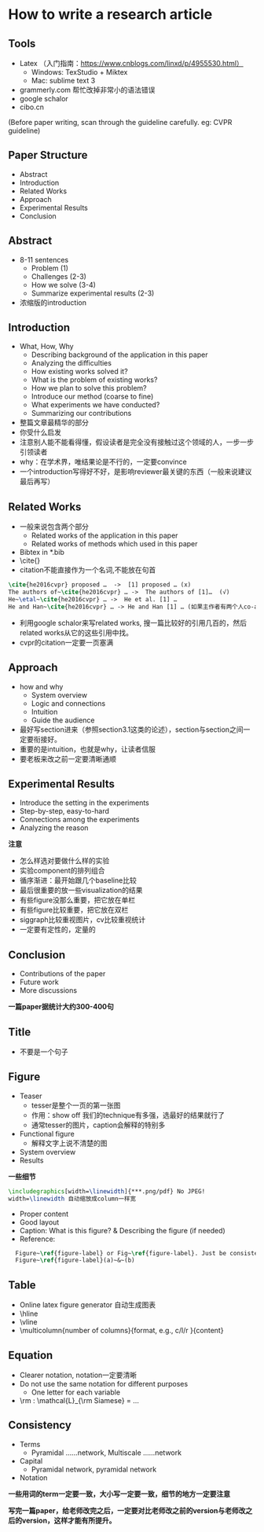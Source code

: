 # How to write a research article
## Tools
- Latex
  （入门指南：https://www.cnblogs.com/linxd/p/4955530.html）
  - Windows: TexStudio + Miktex
  - Mac: sublime text 3
- grammerly.com
  帮忙改掉非常小的语法错误
- google schalor
- cibo.cn

(Before paper writing, scan through the guideline carefully. eg: CVPR guideline)

## Paper Structure
- Abstract
- Introduction
- Related Works
- Approach
- Experimental Results
- Conclusion

## Abstract
- 8-11 sentences
  - Problem (1)
  - Challenges (2-3)
  - How we solve (3-4)
  - Summarize experimental results (2-3)
- 浓缩版的introduction

## Introduction
- What, How, Why
  - Describing background of the application in this paper
  - Analyzing the difficulties
  - How existing works solved it?
  - What is the problem of existing works?
  - How we plan to solve this problem?
  - Introduce our method (coarse to fine)
  - What experiments we have conducted?
  - Summarizing our contributions
- 整篇文章最精华的部分
- 你受什么启发
- 注意别人能不能看得懂，假设读者是完全没有接触过这个领域的人，一步一步引领读者
- why：在学术界，唯结果论是不行的，一定要convince
- 一个introduction写得好不好，是影响reviewer最关键的东西（一般来说建议最后再写）

## Related Works
- 一般来说包含两个部分
  - Related works of the application in this paper
  - Related works of methods which used in this paper
- Bibtex in *.bib
- \cite{}
- citation不能直接作为一个名词,不能放在句首
```Latex
\cite{he2016cvpr} proposed …  ->  [1] proposed … (x)
The authors of~\cite{he2016cvpr} … ->  The authors of [1]…  (√)
He~\etal~\cite{he2016cvpr} … ->  He et al. [1] …
He and Han~\cite{he2016cvpr} … -> He and Han [1] … (如果主作者有两个人co-auther)
```
- 利用google schalor来写related works, 搜一篇比较好的引用几百的，然后related works从它的这些引用中找。
- cvpr的citation一定要一页塞满

## Approach
- how and why
  - System overview
  - Logic and connections 
  - Intuition
  - Guide the audience
- 最好写section进来（参照section3.1这类的论述），section与section之间一定要衔接好。
- 重要的是intuition，也就是why，让读者信服
- 要老板来改之前一定要清晰通顺

## Experimental Results
- Introduce the setting in the experiments
- Step-by-step, easy-to-hard
- Connections among the experiments
- Analyzing the reason

**注意**
- 怎么样选对要做什么样的实验
- 实验component的排列组合
- 循序渐进：最开始跟几个baseline比较
- 最后很重要的放一些visualization的结果
- 有些figure没那么重要，把它放在单栏
- 有些figure比较重要，把它放在双栏
- siggraph比较重视图片，cv比较重视统计
- 一定要有定性的，定量的

## Conclusion
- Contributions of the paper
- Future work
- More discussions

**一篇paper据统计大约300-400句**

## Title
- 不要是一个句子

## Figure
- Teaser
  - tesser是整个一页的第一张图
  - 作用：show off 我们的technique有多强，选最好的结果就行了
  - 通常tesser的图片，caption会解释的特别多
- Functional figure
  - 解释文字上说不清楚的图
- System overview
- Results

**一些细节**
```Latex
\includegraphics[width=\linewidth]{***.png/pdf} No JPEG!
width=\linewidth 自动缩放成column一样宽
```
- Proper content
- Good layout
- Caption: What is this figure? & Describing the figure (if needed)
- Reference:
```Latex
  Figure~\ref{figure-label} or Fig~\ref{figure-label}. Just be consistent. 
  Figure~\ref{figure-label}(a)~&~(b)
```
## Table
- Online latex figure generator 自动生成图表
- \hline
- \vline
- \multicolumn{number of columns}{format, e.g., c/l/r }{content}

## Equation
- Clearer notation, notation一定要清晰
- Do not use the same notation for different purposes
  - One letter for each variable
- \rm : \mathcal{L}_{\rm Siamese} = …

## Consistency
- Terms
  - Pyramidal ……network, Multiscale ……network 
- Capital
  - Pyramidal network, pyramidal network
- Notation

**一些用词的term一定要一致，大小写一定要一致，细节的地方一定要注意**

**写完一篇paper，给老师改完之后，一定要对比老师改之前的version与老师改之后的version，这样才能有所提升。**
